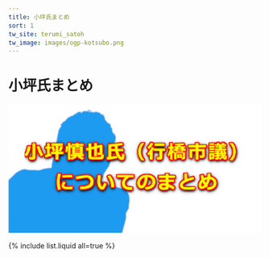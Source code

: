 ```yaml
---
title: 小坪氏まとめ
sort: 1
tw_site: terumi_satoh  
tw_image: images/ogp-kotsubo.png  
---
```

# 小坪氏まとめ  
![小坪氏まとめ](images/ogp-kotsubo.png)  

{% include list.liquid all=true %}
